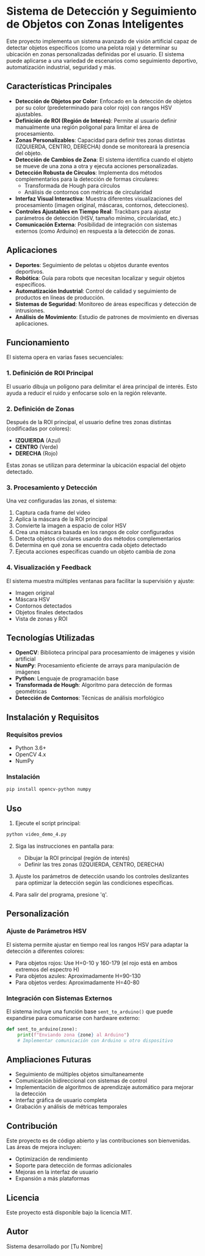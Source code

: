 # Sistema de Detección y Seguimiento de Objetos con Zonas Inteligentes

Este proyecto implementa un sistema avanzado de visión artificial capaz de detectar objetos específicos (como una pelota roja) y determinar su ubicación en zonas personalizadas definidas por el usuario. El sistema puede aplicarse a una variedad de escenarios como seguimiento deportivo, automatización industrial, seguridad y más.

## Características Principales

- **Detección de Objetos por Color**: Enfocado en la detección de objetos por su color (predeterminado para color rojo) con rangos HSV ajustables.
- **Definición de ROI (Región de Interés)**: Permite al usuario definir manualmente una región poligonal para limitar el área de procesamiento.
- **Zonas Personalizables**: Capacidad para definir tres zonas distintas (IZQUIERDA, CENTRO, DERECHA) donde se monitoreará la presencia del objeto.
- **Detección de Cambios de Zona**: El sistema identifica cuando el objeto se mueve de una zona a otra y ejecuta acciones personalizadas.
- **Detección Robusta de Círculos**: Implementa dos métodos complementarios para la detección de formas circulares:
  - Transformada de Hough para círculos
  - Análisis de contornos con métricas de circularidad
- **Interfaz Visual Interactiva**: Muestra diferentes visualizaciones del procesamiento (imagen original, máscaras, contornos, detecciones).
- **Controles Ajustables en Tiempo Real**: Trackbars para ajustar parámetros de detección (HSV, tamaño mínimo, circularidad, etc.)
- **Comunicación Externa**: Posibilidad de integración con sistemas externos (como Arduino) en respuesta a la detección de zonas.

## Aplicaciones

- **Deportes**: Seguimiento de pelotas u objetos durante eventos deportivos.
- **Robótica**: Guía para robots que necesitan localizar y seguir objetos específicos.
- **Automatización Industrial**: Control de calidad y seguimiento de productos en líneas de producción.
- **Sistemas de Seguridad**: Monitoreo de áreas específicas y detección de intrusiones.
- **Análisis de Movimiento**: Estudio de patrones de movimiento en diversas aplicaciones.

## Funcionamiento

El sistema opera en varias fases secuenciales:

### 1. Definición de ROI Principal

El usuario dibuja un polígono para delimitar el área principal de interés. Esto ayuda a reducir el ruido y enfocarse solo en la región relevante.

### 2. Definición de Zonas

Después de la ROI principal, el usuario define tres zonas distintas (codificadas por colores):
- **IZQUIERDA** (Azul)
- **CENTRO** (Verde)
- **DERECHA** (Rojo)

Estas zonas se utilizan para determinar la ubicación espacial del objeto detectado.

### 3. Procesamiento y Detección

Una vez configuradas las zonas, el sistema:
1. Captura cada frame del video
2. Aplica la máscara de la ROI principal
3. Convierte la imagen a espacio de color HSV
4. Crea una máscara basada en los rangos de color configurados
5. Detecta objetos circulares usando dos métodos complementarios
6. Determina en qué zona se encuentra cada objeto detectado
7. Ejecuta acciones específicas cuando un objeto cambia de zona

### 4. Visualización y Feedback

El sistema muestra múltiples ventanas para facilitar la supervisión y ajuste:
- Imagen original
- Máscara HSV
- Contornos detectados
- Objetos finales detectados
- Vista de zonas y ROI

## Tecnologías Utilizadas

- **OpenCV**: Biblioteca principal para procesamiento de imágenes y visión artificial
- **NumPy**: Procesamiento eficiente de arrays para manipulación de imágenes
- **Python**: Lenguaje de programación base
- **Transformada de Hough**: Algoritmo para detección de formas geométricas
- **Detección de Contornos**: Técnicas de análisis morfológico

## Instalación y Requisitos

### Requisitos previos
- Python 3.6+
- OpenCV 4.x
- NumPy

### Instalación
```bash
pip install opencv-python numpy
```

## Uso

1. Ejecute el script principal:
```bash
python video_demo_4.py
```

2. Siga las instrucciones en pantalla para:
   - Dibujar la ROI principal (región de interés)
   - Definir las tres zonas (IZQUIERDA, CENTRO, DERECHA)

3. Ajuste los parámetros de detección usando los controles deslizantes para optimizar la detección según las condiciones específicas.

4. Para salir del programa, presione 'q'.

## Personalización

### Ajuste de Parámetros HSV

El sistema permite ajustar en tiempo real los rangos HSV para adaptar la detección a diferentes colores:
- Para objetos rojos: Use H=0-10 y 160-179 (el rojo está en ambos extremos del espectro H)
- Para objetos azules: Aproximadamente H=90-130
- Para objetos verdes: Aproximadamente H=40-80

### Integración con Sistemas Externos

El sistema incluye una función base `sent_to_arduino()` que puede expandirse para comunicarse con hardware externo:

```python
def sent_to_arduino(zone):
    print(f"Enviando zona {zone} al Arduino")
    # Implementar comunicación con Arduino u otro dispositivo
```

## Ampliaciones Futuras

- Seguimiento de múltiples objetos simultaneamente
- Comunicación bidireccional con sistemas de control
- Implementación de algoritmos de aprendizaje automático para mejorar la detección
- Interfaz gráfica de usuario completa
- Grabación y análisis de métricas temporales

## Contribución

Este proyecto es de código abierto y las contribuciones son bienvenidas. Las áreas de mejora incluyen:
- Optimización de rendimiento
- Soporte para detección de formas adicionales
- Mejoras en la interfaz de usuario
- Expansión a más plataformas

## Licencia

Este proyecto está disponible bajo la licencia MIT.

## Autor

Sistema desarrollado por [Tu Nombre] 